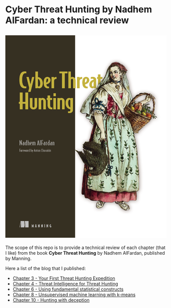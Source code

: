 # Cyber Threat Hunting by Nadhem AlFardan: a technical review
![Cyber Threat Hunting Cover](/cover.png)
---
The scope of this repo is to provide a technical review of each chapter (that I like) from the book **Cyber Threat Hunting** by Nadhem AlFardan, published by Manning.

Here a list of the blog that I published:
* [Chapter 3 - Your First Threat Hunting Expedition](https://lucavauda.bearblog.dev/my-first-threat-hunting-expedition/)
* [Chapter 4 - Threat Intelligence for Threat Hunting](https://lucavauda.bearblog.dev/threat-intel-4-threat-hunt/)
* [Chapter 6 - Using fundamental statistical constructs](https://lucavauda.bearblog.dev/statistical-constructs-or-how-i-learned-to-use-the-standard-deviation/)
* [Chapter 8 - Unsupervised machine learning with k-means](https://lucavauda.bearblog.dev/k-means-we-gotta-stay-vicini-vicini-very-close/)
* [Chapter 10 - Hunting with deception](https://lucavauda.bearblog.dev/no-logs-no-problem-generating-threat-intel-with-active-deception/)



